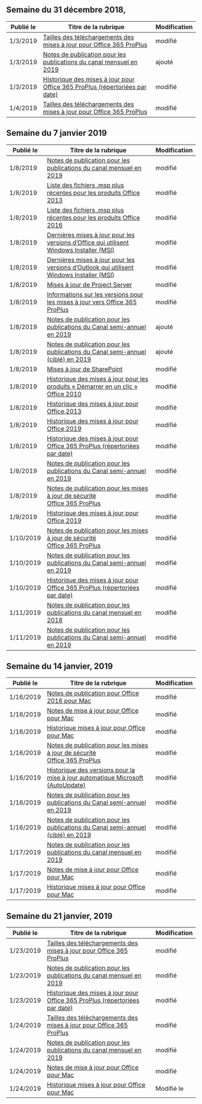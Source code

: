 <!-- This file is generated automatically each week. Changes made to this file will be overwritten.-->




## <a name="week-of-december-31-2018"></a>Semaine du 31 décembre 2018,


| Publié le |Titre de la rubrique | Modification |
|------|------------|--------|
| 1/3/2019 | [Tailles des téléchargements des mises à jour pour Office 365 ProPlus](/OfficeUpdates/download-sizes-office365-proplus-updates) | modifié |
| 1/3/2019 | [Notes de publication pour les publications du canal mensuel en 2019](/OfficeUpdates/monthly-channel-2019) | ajouté |
| 1/3/2019 | [Historique des mises à jour pour Office 365 ProPlus (répertoriées par date)](/OfficeUpdates/update-history-office365-proplus-by-date) | modifié |
| 1/4/2019 | [Tailles des téléchargements des mises à jour pour Office 365 ProPlus](/OfficeUpdates/download-sizes-office365-proplus-updates) | modifié |


## <a name="week-of-january-07-2019"></a>Semaine du 7 janvier 2019


| Publié le |Titre de la rubrique | Modification |
|------|------------|--------|
| 1/8/2019 | [Notes de publication pour les publications du canal mensuel en 2019](/OfficeUpdates/monthly-channel-2019) | modifié |
| 1/8/2019 | [Liste des fichiers .msp plus récentes pour les produits Office 2013](/OfficeUpdates/msp-files-office-2013) | modifié |
| 1/8/2019 | [Liste des fichiers .msp plus récentes pour les produits Office 2016](/OfficeUpdates/msp-files-office-2016) | modifié |
| 1/8/2019 | [Dernières mises à jour pour les versions d’Office qui utilisent Windows Installer (MSI)](/OfficeUpdates/office-updates-msi) | modifié |
| 1/8/2019 | [Dernières mises à jour pour les versions d’Outlook qui utilisent Windows Installer (MSI)](/OfficeUpdates/outlook-updates-msi) | modifié |
| 1/8/2019 | [Mises à jour de Project Server](/OfficeUpdates/project-server-updates) | modifié |
| 1/8/2019 | [Informations sur les versions pour les mises à jour vers Office 365 ProPlus](/OfficeUpdates/release-notes-office365-proplus) | modifié |
| 1/8/2019 | [Notes de publication pour les publications du Canal semi-annuel en 2019](/OfficeUpdates/semi-annual-channel-2019) | ajouté |
| 1/8/2019 | [Notes de publication pour les publications du Canal semi-annuel (ciblé) en 2019](/OfficeUpdates/semi-annual-channel-targeted-2019) | ajouté |
| 1/8/2019 | [Mises à jour de SharePoint](/OfficeUpdates/sharepoint-updates) | modifié |
| 1/8/2019 | [Historique des mises à jour pour les produits « Démarrer en un clic » Office 2010](/OfficeUpdates/update-history-office-2010-click-to-run) | modifié |
| 1/8/2019 | [Historique des mises à jour pour Office 2013](/OfficeUpdates/update-history-office-2013) | modifié |
| 1/8/2019 | [Historique des mises à jour pour Office 2019](/OfficeUpdates/update-history-office-2019) | modifié |
| 1/8/2019 | [Historique des mises à jour pour Office 365 ProPlus (répertoriées par date)](/OfficeUpdates/update-history-office365-proplus-by-date) | modifié |
| 1/8/2019 | [Notes de publication pour les publications du Canal semi-annuel en 2019](/OfficeUpdates/semi-annual-channel-2019) | modifié |
| 1/8/2019 | [Notes de publication pour les mises à jour de sécurité Office 365 ProPlus](/OfficeUpdates/office365-proplus-security-updates) | modifié |
| 1/9/2019 | [Historique des mises à jour pour Office 2019](/OfficeUpdates/update-history-office-2019) | modifié |
| 1/10/2019 | [Notes de publication pour les mises à jour de sécurité Office 365 ProPlus](/OfficeUpdates/office365-proplus-security-updates) | modifié |
| 1/10/2019 | [Notes de publication pour les publications du Canal semi-annuel en 2019](/OfficeUpdates/semi-annual-channel-2019) | modifié |
| 1/10/2019 | [Historique des mises à jour pour Office 365 ProPlus (répertoriées par date)](/OfficeUpdates/update-history-office365-proplus-by-date) | modifié |
| 1/11/2019 | [Notes de publication pour les publications du canal mensuel en 2018](/OfficeUpdates/monthly-channel-2018) | modifié |
| 1/11/2019 | [Notes de publication pour les publications du Canal semi-annuel en 2019](/OfficeUpdates/semi-annual-channel-2019) | modifié |


## <a name="week-of-january-14-2019"></a>Semaine du 14 janvier, 2019


| Publié le |Titre de la rubrique | Modification |
|------|------------|--------|
| 1/16/2019 | [Notes de publication pour Office 2016 pour Mac](/OfficeUpdates/release-notes-office-2016-mac) | modifié |
| 1/16/2019 | [Notes de mise à jour pour Office pour Mac](/OfficeUpdates/release-notes-office-for-mac) | modifié |
| 1/16/2019 | [Historique mises à jour pour Office pour Mac](/OfficeUpdates/update-history-office-for-mac) | modifié |
| 1/16/2019 | [Notes de publication pour les mises à jour de sécurité Office 365 ProPlus](/OfficeUpdates/office365-proplus-security-updates) | modifié |
| 1/16/2019 | [Historique des versions pour la mise à jour automatique Microsoft (AutoUpdate)](/OfficeUpdates/release-history-microsoft-autoupdate) | modifié |
| 1/16/2019 | [Notes de publication pour les publications du Canal semi-annuel en 2019](/OfficeUpdates/semi-annual-channel-2019) | modifié |
| 1/16/2019 | [Notes de publication pour les publications du Canal semi-annuel (ciblé) en 2019](/OfficeUpdates/semi-annual-channel-targeted-2019) | modifié |
| 1/17/2019 | [Notes de publication pour les publications du canal mensuel en 2019](/OfficeUpdates/monthly-channel-2019) | modifié |
| 1/17/2019 | [Notes de mise à jour pour Office pour Mac](/OfficeUpdates/release-notes-office-for-mac) | modifié |
| 1/17/2019 | [Historique mises à jour pour Office pour Mac](/OfficeUpdates/update-history-office-for-mac) | modifié |


## <a name="week-of-january-21-2019"></a>Semaine du 21 janvier, 2019


| Publié le |Titre de la rubrique | Modification |
|------|------------|--------|
| 1/23/2019 | [Tailles des téléchargements des mises à jour pour Office 365 ProPlus](/OfficeUpdates/download-sizes-office365-proplus-updates) | modifié |
| 1/23/2019 | [Notes de publication pour les publications du canal mensuel en 2019](/OfficeUpdates/monthly-channel-2019) | modifié |
| 1/23/2019 | [Historique des mises à jour pour Office 365 ProPlus (répertoriées par date)](/OfficeUpdates/update-history-office365-proplus-by-date) | modifié |
| 1/24/2019 | [Tailles des téléchargements des mises à jour pour Office 365 ProPlus](/OfficeUpdates/download-sizes-office365-proplus-updates) | modifié |
| 1/24/2019 | [Notes de publication pour les publications du canal mensuel en 2019](/OfficeUpdates/monthly-channel-2019) | modifié |
| 1/24/2019 | [Notes de mise à jour pour Office pour Mac](/OfficeUpdates/release-notes-office-for-mac) | modifié |
| 1/24/2019 | [Historique mises à jour pour Office pour Mac](/OfficeUpdates/update-history-office-for-mac) | Modifié le |

